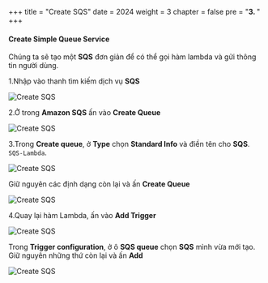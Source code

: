 +++
title = "Create SQS"
date = 2024
weight = 3
chapter = false
pre = "<b>3. </b>"
+++


#### Create Simple Queue Service

Chúng ta sẽ tạo một **SQS** đơn giản để có thể gọi hàm lambda và gửi thông tin người dùng.

1.Nhập vào thanh tìm kiếm dịch vụ **SQS**

  ![Create SQS](../../images/3/3.1.png)

2.Ở trong **Amazon SQS** ấn vào **Create Queue**

  ![Create SQS](../../images/3/3.2.png)

3.Trong **Create queue**, ở **Type** chọn **Standard Info** và điền tên cho **SQS**. `SQS-Lambda`.

  ![Create SQS](../../images/3/3.3.png)

  Giữ nguyên các định dạng còn lại và ấn **Create Queue**

  ![Create SQS](../../images/3/3.7.png)

4.Quay lại hàm Lambda, ấn vào **Add Trigger**

  ![Create SQS](../../images/3/3.5.png)

  Trong **Trigger configuration**, ở ô **SQS queue** chọn **SQS** mình vừa mới tạo. Giữ nguyên những thứ còn lại và ấn **Add**

  ![Create SQS](../../images/3/3.6.png)

